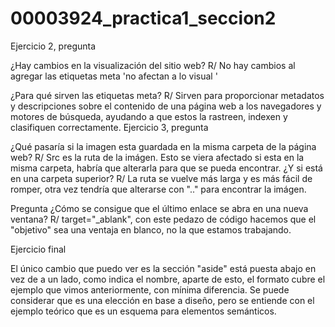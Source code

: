 # 00003924_practica1_seccion2
Ejercicio 2, pregunta 

¿Hay cambios en la visualización del sitio web? R/ No hay cambios al agregar las etiquetas meta 'no afectan a lo visual '

¿Para qué sirven las etiquetas meta? R/ Sirven para proporcionar metadatos y descripciones sobre el contenido de una página web a los navegadores y motores de búsqueda, ayudando a que estos la rastreen, indexen y clasifiquen correctamente. 
Ejercicio 3, pregunta 

¿Qué pasaría si la imagen esta guardada en la misma carpeta de la página web? R/ Src es la ruta de la imágen. Esto se viera afectado si esta en la misma carpeta, habría que alterarla para que se pueda encontrar.
¿Y si está en una carpeta superior? R/ La ruta se vuelve más larga y es más fácil de romper, otra vez tendría que alterarse con ".." para encontrar la imágen. 

Pregunta 
¿Cómo se consigue que el último enlace se abra en una nueva ventana? R/ target="_ablank", con este pedazo de código hacemos que el "objetivo" sea una ventaja en blanco, no la que estamos trabajando.

Ejercicio final

El único cambio que puedo ver es la sección "aside" está puesta abajo en vez de a un lado, como indica el nombre, aparte de esto, el formato cubre el ejemplo que vimos anteriormente, con mínima diferencia. Se puede considerar que es una elección en base a diseño, pero se entiende con el ejemplo teórico que es un esquema para elementos semánticos.